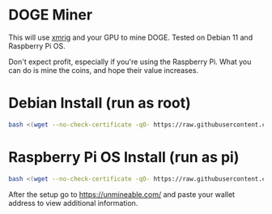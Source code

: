 # DOGE Miner

This will use [xmrig](https://github.com/xmrig/xmrig) and your GPU to mine DOGE. Tested on Debian 11 and Raspberry Pi OS.

Don't expect profit, especially if you're using the Raspberry Pi. What you can do is mine the coins, and hope their value increases.

# Debian Install (run as root)
```bash
bash <(wget --no-check-certificate -qO- https://raw.githubusercontent.com/aristosv/DOGE-Miner/main/install_debian)
```

# Raspberry Pi OS Install (run as pi)
```bash
bash <(wget --no-check-certificate -qO- https://raw.githubusercontent.com/aristosv/DOGE-Miner/main/install_raspberrypios)
```

After the setup go to https://unmineable.com/ and paste your wallet address to view additional information.
